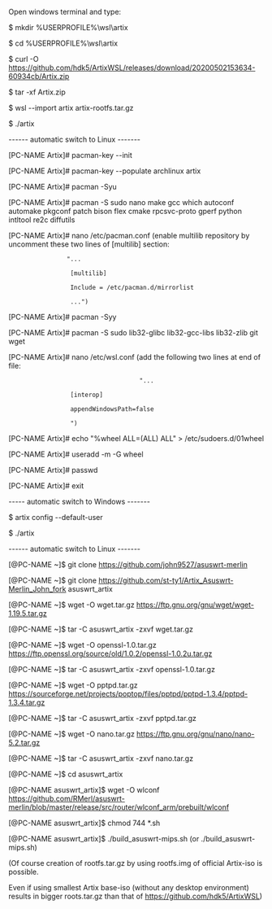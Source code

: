 Open windows terminal and type:

$ mkdir %USERPROFILE%\wsl\artix

$ cd %USERPROFILE%\wsl\artix

$ curl -O https://github.com/hdk5/ArtixWSL/releases/download/20200502153634-60934cb/Artix.zip

$ tar -xf Artix.zip

$ wsl --import artix artix-rootfs.tar.gz

$ ./artix

   ------  automatic switch to Linux  -------
   
[PC-NAME Artix]# pacman-key --init

[PC-NAME Artix]# pacman-key --populate archlinux artix

[PC-NAME Artix]# pacman -Syu

[PC-NAME Artix]# pacman -S sudo nano make gcc which autoconf automake pkgconf patch bison flex cmake rpcsvc-proto gperf python intltool re2c diffutils

[PC-NAME Artix]# nano /etc/pacman.conf  (enable multilib repository by uncomment these two lines of [multilib] section:

					"...
					
					 [multilib]
					 
					 Include = /etc/pacman.d/mirrorlist
					 
					 ...")
					 
[PC-NAME Artix]# pacman -Syy

[PC-NAME Artix]# pacman -S sudo lib32-glibc lib32-gcc-libs lib32-zlib git wget

[PC-NAME Artix]# nano /etc/wsl.conf  	(add the following two lines at end of file:

                                        "...
					
					 [interop]
					 
					 appendWindowsPath=false
					 
					 ")
					 
[PC-NAME Artix]# echo "%wheel ALL=(ALL)  ALL" > /etc/sudoers.d/01wheel

[PC-NAME Artix]# useradd -m -G wheel <username>

[PC-NAME Artix]# passwd <username>

[PC-NAME Artix]# exit

   ----- automatic switch to Windows  -------
   
$ artix config --default-user <username>

$ ./artix

   ------ automatic switch to Linux  -------
   
[<username>@PC-NAME ~]$ git clone https://github.com/john9527/asuswrt-merlin

[<username>@PC-NAME ~]$ git clone https://github.com/st-ty1/Artix_Asuswrt-Merlin_John_fork asuswrt_artix

[<username>@PC-NAME ~]$ wget -O wget.tar.gz https://ftp.gnu.org/gnu/wget/wget-1.19.5.tar.gz

[<username>@PC-NAME ~]$ tar -C asuswrt_artix -zxvf wget.tar.gz

[<username>@PC-NAME ~]$ wget -O openssl-1.0.tar.gz https://ftp.openssl.org/source/old/1.0.2/openssl-1.0.2u.tar.gz 

[<username>@PC-NAME ~]$ tar -C asuswrt_artix -zxvf openssl-1.0.tar.gz

[<username>@PC-NAME ~]$ wget -O pptpd.tar.gz https://sourceforge.net/projects/poptop/files/pptpd/pptpd-1.3.4/pptpd-1.3.4.tar.gz

[<username>@PC-NAME ~]$ tar -C asuswrt_artix -zxvf pptpd.tar.gz

[<username>@PC-NAME ~]$ wget -O nano.tar.gz https://ftp.gnu.org/gnu/nano/nano-5.2.tar.gz 

[<username>@PC-NAME ~]$ tar -C asuswrt_artix -zxvf nano.tar.gz

[<username>@PC-NAME ~]$ cd asuswrt_artix

[<username>@PC-NAME asuswrt_artix]$ wget -O wlconf https://github.com/RMerl/asuswrt-merlin/blob/master/release/src/router/wlconf_arm/prebuilt/wlconf

[<username>@PC-NAME asuswrt_artix]$ chmod 744 *.sh

[<username>@PC-NAME asuswrt_artix]$ ./build_asuswrt-mips.sh (or ./build_asuswrt-mips.sh)

  
(Of course creation of rootfs.tar.gz by using rootfs.img of official Artix-iso is possible.

 Even if using smallest Artix base-iso (without any desktop environment) results in bigger roots.tar.gz than that of https://github.com/hdk5/ArtixWSL)
